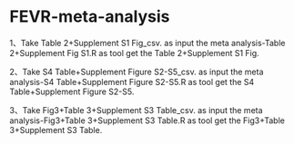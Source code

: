 # FEVR-meta-analysis

1、Take Table 2+Supplement S1 Fig_csv. as input the meta analysis-Table 2+Supplement Fig S1.R as tool get the Table 2+Supplement S1 Fig.

2、Take S4 Table+Supplement Figure S2-S5_csv. as input the meta analysis-S4 Table+Supplement Figure S2-S5.R as tool get the S4 Table+Supplement Figure S2-S5.

3、Take Fig3+Table 3+Supplement S3 Table_csv. as input the meta analysis-Fig3+Table 3+Supplement S3 Table.R as tool get the Fig3+Table 3+Supplement S3 Table.

